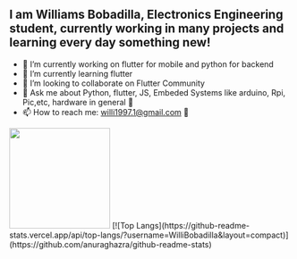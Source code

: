 ## I am Williams Bobadilla, Electronics Engineering student, currently working in many projects and learning every day something new!

- 🔭 I’m currently working on flutter for mobile and python for backend
- 🌱 I’m currently learning flutter
- 👯 I’m looking to collaborate on Flutter Community
- 💬 Ask me about Python, flutter, JS, Embeded Systems like arduino, Rpi, Pic,etc, hardware in general :wrench:
- 📫 How to reach me: willi1997.1@gmail.com :email:
<img height="180em" src="https://github-readme-stats.vercel.app/api?username=WilliBobadilla&show_icons=true&hide_border=true&&count_private=true&include_all_commits=true" />
[![Top Langs](https://github-readme-stats.vercel.app/api/top-langs/?username=WilliBobadilla&layout=compact)](https://github.com/anuraghazra/github-readme-stats)
</a>

